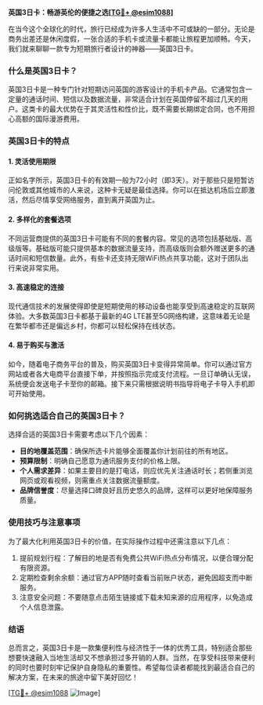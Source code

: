 **英国3日卡：畅游英伦的便捷之选[[TG💪+ @esim1088](https://t.me/s/esim1088)]**

在当今这个全球化的时代，旅行已经成为许多人生活中不可或缺的一部分。无论是商务出差还是休闲度假，一张合适的手机卡或流量卡都能让旅程更加顺畅。今天，我们就来聊聊一款专为短期旅行者设计的神器——英国3日卡。

### 什么是英国3日卡？

英国3日卡是一种专门针对短期访问英国的游客设计的手机卡产品。它通常包含一定量的通话时间、短信以及数据流量，非常适合计划在英国停留不超过几天的用户。这类卡的最大优势在于其灵活性和性价比，既不需要长期绑定合同，也不用担心高额的国际漫游费用。

### 英国3日卡的特点

#### 1. 灵活使用期限
正如名字所示，英国3日卡的有效期一般为72小时（即3天）。对于那些只是短暂访问伦敦或其他城市的人来说，这种卡无疑是最佳选择。你可以在抵达机场后立即激活，然后尽情享受网络服务，直到离开英国为止。

#### 2. 多样化的套餐选项
不同运营商提供的英国3日卡可能有不同的套餐内容。常见的选项包括基础版、高级版等。基础版可能只提供基本的数据流量支持，而高级版则会额外赠送更多的通话时间和短信数量。此外，有些卡还支持无限WiFi热点共享功能，这对于团队出行来说非常实用。

#### 3. 高速稳定的连接
现代通信技术的发展使得即使是短期使用的移动设备也能享受到高速稳定的互联网体验。大多数英国3日卡都基于最新的4G LTE甚至5G网络构建，这意味着无论是在繁华都市还是偏远乡村，你都可以轻松保持在线状态。

#### 4. 易于购买与激活
如今，随着电子商务平台的普及，购买英国3日卡变得异常简单。你可以通过官方网站或者各大电商平台直接下单，并按照指示完成支付流程。一旦订单确认无误，系统便会发送电子卡至你的邮箱。接下来只需根据说明书指导将电子卡导入手机即可开始使用。

### 如何挑选适合自己的英国3日卡？

选择合适的英国3日卡需要考虑以下几个因素：

- **目的地覆盖范围**：确保所选卡片能够全面覆盖你计划前往的所有地区。
- **预算限制**：明确自己愿意为通讯服务支付的价格上限。
- **个人需求差异**：如果主要目的是打电话，则应优先关注通话时长；若侧重浏览网页或观看视频，则需重点关注数据流量额度。
- **品牌信誉度**：尽量选择口碑良好且历史悠久的品牌，这样可以更好地保障服务质量。

### 使用技巧与注意事项

为了最大化利用英国3日卡的价值，在实际操作过程中还需注意以下几点：

1. 提前规划行程：了解目的地是否有免费公共WiFi热点分布情况，以便合理分配有限资源。
2. 定期检查剩余余额：通过官方APP随时查看当前账户状态，避免因超支而中断服务。
3. 注意安全问题：不要随意点击陌生链接或下载未知来源的应用程序，以免造成个人信息泄露。

### 结语

总而言之，英国3日卡是一款集便利性与经济性于一体的优秀工具，特别适合那些想要快速融入当地生活却又不想承担过多开销的人群。当然，在享受科技带来便利的同时也要时刻牢记保护自身隐私的重要性。希望每位读者都能找到最适合自己的解决方案，在未来的旅途中留下美好回忆！

[[TG💪+ @esim1088](https://t.me/s/esim1088) ![Image](https://i.postimg.cc/4NQfJmqS/Snipaste-2025-05-13-00-14-12.png)]